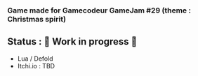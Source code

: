 ### Game made for Gamecodeur GameJam #29 (theme : Christmas spirit)


## Status : 🔨 Work in progress 🔨


* Lua / Defold
* Itchi.io : TBD




